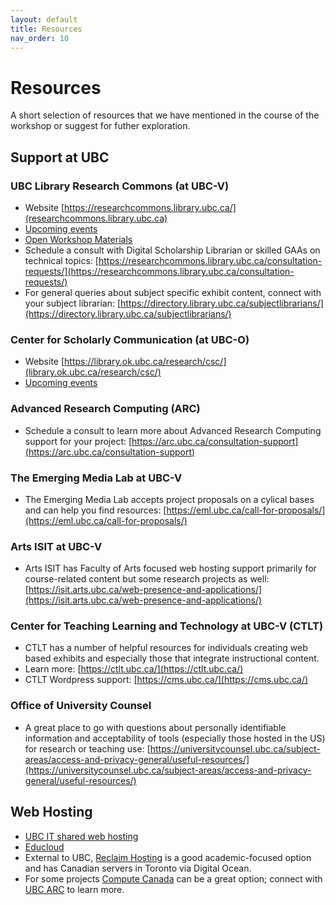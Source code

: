 ```yaml
---
layout: default
title: Resources
nav_order: 10
---
```

# Resources
A short selection of resources that we have mentioned in the course of the workshop or suggest for futher exploration.

## Support at UBC

### UBC Library Research Commons (at UBC-V)
* Website [https://researchcommons.library.ubc.ca/](researchcommons.library.ubc.ca)
* [Upcoming events](https://researchcommons.library.ubc.ca/events/)
* [Open Workshop Materials](https://ubc-library-rc.github.io/)
* Schedule a consult with Digital Scholarship Librarian or skilled GAAs on technical topics: [https://researchcommons.library.ubc.ca/consultation-requests/](https://researchcommons.library.ubc.ca/consultation-requests/)
* For general queries about subject specific exhibit content, connect with your subject librarian: [https://directory.library.ubc.ca/subjectlibrarians/](https://directory.library.ubc.ca/subjectlibrarians/)

### Center for Scholarly Communication (at UBC-O)
* Website [https://library.ok.ubc.ca/research/csc/](library.ok.ubc.ca/research/csc/)
* [Upcoming events](https://csc.ok.ubc.ca/workshops/)

### Advanced Research Computing (ARC)
* Schedule a consult to learn more about Advanced Research Computing support for your project: [https://arc.ubc.ca/consultation-support](https://arc.ubc.ca/consultation-support)

### The Emerging Media Lab at UBC-V
* The Emerging Media Lab accepts project proposals on a cylical bases and can help you find resources: [https://eml.ubc.ca/call-for-proposals/](https://eml.ubc.ca/call-for-proposals/)

### Arts ISIT at UBC-V
* Arts ISIT has Faculty of Arts focused web hosting support primarily for course-related content but some research projects as well: [https://isit.arts.ubc.ca/web-presence-and-applications/](https://isit.arts.ubc.ca/web-presence-and-applications/)

### Center for Teaching Learning and Technology at UBC-V (CTLT)
* CTLT has a number of helpful resources for individuals creating web based exhibits and especially those that integrate instructional content.
* Learn more: [https://ctlt.ubc.ca/](https://ctlt.ubc.ca/)
* CTLT Wordpress support: [https://cms.ubc.ca/](https://cms.ubc.ca/)

### Office of University Counsel
* A great place to go with questions about personally identifiable information and acceptability of tools (especially those hosted in the US) for research or teaching use: [https://universitycounsel.ubc.ca/subject-areas/access-and-privacy-general/useful-resources/](https://universitycounsel.ubc.ca/subject-areas/access-and-privacy-general/useful-resources/)

## Web Hosting
* [UBC IT shared web hosting](https://it.ubc.ca/services/web-servers-storage/shared-web-hosting)
* [Educloud](https://it.ubc.ca/services/web-servers-storage/educloud-server-service)
* External to UBC, [Reclaim Hosting](https://reclaimhosting.com/) is a good academic-focused option and has Canadian servers in Toronto via Digital Ocean.
* For some projects [Compute Canada](https://www.computecanada.ca/research-portal/national-services/compute-canada-cloud/) can be a great option; connect with [UBC ARC](https://arc.ubc.ca/about-arc/about-arc/contact-us) to learn more. 
